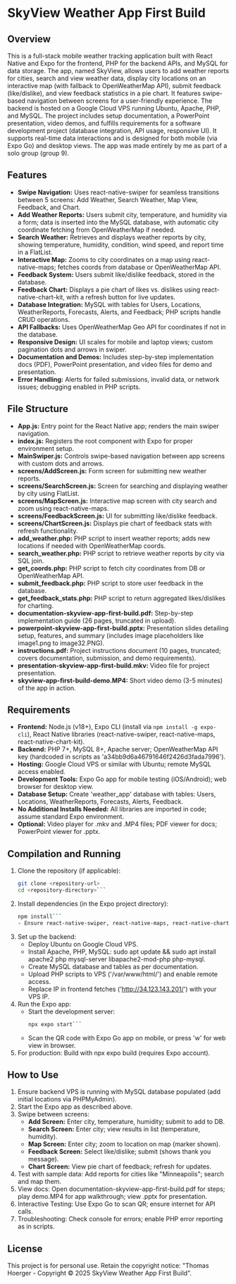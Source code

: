 # SkyView Weather App First Build

## Overview
This is a full-stack mobile weather tracking application built with React Native and Expo for the frontend, PHP for the backend APIs, and MySQL for data storage. The app, named SkyView, allows users to add weather reports for cities, search and view weather data, display city locations on an interactive map (with fallback to OpenWeatherMap API), submit feedback (like/dislike), and view feedback statistics in a pie chart. It features swipe-based navigation between screens for a user-friendly experience. The backend is hosted on a Google Cloud VPS running Ubuntu, Apache, PHP, and MySQL. The project includes setup documentation, a PowerPoint presentation, video demos, and fulfills requirements for a software development project (database integration, API usage, responsive UI). It supports real-time data interactions and is designed for both mobile (via Expo Go) and desktop views. The app was made entirely by me as part of a solo group (group 9).

## Features
- **Swipe Navigation:** Uses react-native-swiper for seamless transitions between 5 screens: Add Weather, Search Weather, Map View, Feedback, and Chart.
- **Add Weather Reports:** Users submit city, temperature, and humidity via a form; data is inserted into the MySQL database, with automatic city coordinate fetching from OpenWeatherMap if needed.
- **Search Weather:** Retrieves and displays weather reports by city, showing temperature, humidity, condition, wind speed, and report time in a FlatList.
- **Interactive Map:** Zooms to city coordinates on a map using react-native-maps; fetches coords from database or OpenWeatherMap API.
- **Feedback System:** Users submit like/dislike feedback, stored in the database.
- **Feedback Chart:** Displays a pie chart of likes vs. dislikes using react-native-chart-kit, with a refresh button for live updates.
- **Database Integration:** MySQL with tables for Users, Locations, WeatherReports, Forecasts, Alerts, and Feedback; PHP scripts handle CRUD operations.
- **API Fallbacks:** Uses OpenWeatherMap Geo API for coordinates if not in the database.
- **Responsive Design:** UI scales for mobile and laptop views; custom pagination dots and arrows in swiper.
- **Documentation and Demos:** Includes step-by-step implementation docs (PDF), PowerPoint presentation, and video files for demo and presentation.
- **Error Handling:** Alerts for failed submissions, invalid data, or network issues; debugging enabled in PHP scripts.

## File Structure
- **App.js:** Entry point for the React Native app; renders the main swiper navigation.
- **index.js:** Registers the root component with Expo for proper environment setup.
- **MainSwiper.js:** Controls swipe-based navigation between app screens with custom dots and arrows.
- **screens/AddScreen.js:** Form screen for submitting new weather reports.
- **screens/SearchScreen.js:** Screen for searching and displaying weather by city using FlatList.
- **screens/MapScreen.js:** Interactive map screen with city search and zoom using react-native-maps.
- **screens/FeedbackScreen.js:** UI for submitting like/dislike feedback.
- **screens/ChartScreen.js:** Displays pie chart of feedback stats with refresh functionality.
- **add_weather.php:** PHP script to insert weather reports; adds new locations if needed with OpenWeatherMap coords.
- **search_weather.php:** PHP script to retrieve weather reports by city via SQL join.
- **get_coords.php:** PHP script to fetch city coordinates from DB or OpenWeatherMap API.
- **submit_feedback.php:** PHP script to store user feedback in the database.
- **get_feedback_stats.php:** PHP script to return aggregated likes/dislikes for charting.
- **documentation-skyview-app-first-build.pdf:** Step-by-step implementation guide (26 pages, truncated in upload).
- **powerpoint-skyview-app-first-build.pptx:** Presentation slides detailing setup, features, and summary (includes image placeholders like image1.png to image32.PNG).
- **instructions.pdf:** Project instructions document (10 pages, truncated; covers documentation, submission, and demo requirements).
- **presentation-skyview-app-first-build.mkv:** Video file for project presentation.
- **skyview-app-first-build-demo.MP4:** Short video demo (3-5 minutes) of the app in action.

## Requirements
- **Frontend:** Node.js (v18+), Expo CLI (install via `npm install -g expo-cli`), React Native libraries (react-native-swiper, react-native-maps, react-native-chart-kit).
- **Backend:** PHP 7+, MySQL 8+, Apache server; OpenWeatherMap API key (hardcoded in scripts as 'a34bb9d6a46791646f2426d3fada7996').
- **Hosting:** Google Cloud VPS or similar with Ubuntu; remote MySQL access enabled.
- **Development Tools:** Expo Go app for mobile testing (iOS/Android); web browser for desktop view.
- **Database Setup:** Create 'weather_app' database with tables: Users, Locations, WeatherReports, Forecasts, Alerts, Feedback.
- **No Additional Installs Needed:** All libraries are imported in code; assume standard Expo environment.
- **Optional:** Video player for .mkv and .MP4 files; PDF viewer for docs; PowerPoint viewer for .pptx.

## Compilation and Running
1. Clone the repository (if applicable):
	```bash
	git clone <repository-url>
	cd <repository-directory>```
2. Install dependencies (in the Expo project directory):
	```bash
	npm install```
	- Ensure react-native-swiper, react-native-maps, react-native-chart-kit are installed via npm if not in package.json.
3. Set up the backend:
	- Deploy Ubuntu on Google Cloud VPS.
	- Install Apache, PHP, MySQL: sudo apt update && sudo apt install apache2 php mysql-server libapache2-mod-php php-mysql.
	- Create MySQL database and tables as per documentation.
	- Upload PHP scripts to VPS ('/var/www/html/') and enable remote access.
	- Replace IP in frontend fetches ('http://34.123.143.201/') with your VPS IP.
4. Run the Expo app:
	- Start the development server:
		```bash
		npx expo start```
	- Scan the QR code with Expo Go app on mobile, or press 'w' for web view in browser.
5. For production: Build with npx expo build (requires Expo account).

## How to Use
1. Ensure backend VPS is running with MySQL database populated (add initial locations via PHPMyAdmin).
2. Start the Expo app as described above.
3. Swipe between screens:
	- **Add Screen:** Enter city, temperature, humidity; submit to add to DB.
	- **Search Screen:** Enter city; view results in list (temperature, humidity).
	- **Map Screen:** Enter city; zoom to location on map (marker shown).
	- **Feedback Screen:** Select like/dislike; submit (shows thank you message).
	- **Chart Screen:** View pie chart of feedback; refresh for updates.
4. Test with sample data: Add reports for cities like "Minneapolis"; search and map them.
5. View docs: Open documentation-skyview-app-first-build.pdf for steps; play demo.MP4 for app walkthrough; view .pptx for presentation.
6. Interactive Testing: Use Expo Go to scan QR; ensure internet for API calls.
7. Troubleshooting: Check console for errors; enable PHP error reporting as in scripts.

## License
This project is for personal use. Retain the copyright notice: "Thomas Hoerger - Copyright © 2025 SkyView Weather App First Build".